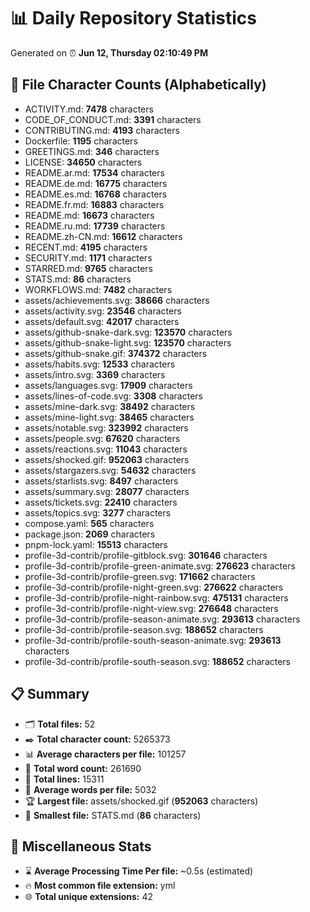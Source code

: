 # 📊 Daily Repository Statistics
Generated on ⏰ **Jun 12, Thursday 02:10:49 PM**

## 📂 File Character Counts (Alphabetically)
- ACTIVITY.md: **7478** characters
- CODE_OF_CONDUCT.md: **3391** characters
- CONTRIBUTING.md: **4193** characters
- Dockerfile: **1195** characters
- GREETINGS.md: **346** characters
- LICENSE: **34650** characters
- README.ar.md: **17534** characters
- README.de.md: **16775** characters
- README.es.md: **16768** characters
- README.fr.md: **16883** characters
- README.md: **16673** characters
- README.ru.md: **17739** characters
- README.zh-CN.md: **16612** characters
- RECENT.md: **4195** characters
- SECURITY.md: **1171** characters
- STARRED.md: **9765** characters
- STATS.md: **86** characters
- WORKFLOWS.md: **7482** characters
- assets/achievements.svg: **38666** characters
- assets/activity.svg: **23546** characters
- assets/default.svg: **42017** characters
- assets/github-snake-dark.svg: **123570** characters
- assets/github-snake-light.svg: **123570** characters
- assets/github-snake.gif: **374372** characters
- assets/habits.svg: **12533** characters
- assets/intro.svg: **3369** characters
- assets/languages.svg: **17909** characters
- assets/lines-of-code.svg: **3308** characters
- assets/mine-dark.svg: **38492** characters
- assets/mine-light.svg: **38465** characters
- assets/notable.svg: **323992** characters
- assets/people.svg: **67620** characters
- assets/reactions.svg: **11043** characters
- assets/shocked.gif: **952063** characters
- assets/stargazers.svg: **54632** characters
- assets/starlists.svg: **8497** characters
- assets/summary.svg: **28077** characters
- assets/tickets.svg: **22410** characters
- assets/topics.svg: **3277** characters
- compose.yaml: **565** characters
- package.json: **2069** characters
- pnpm-lock.yaml: **15513** characters
- profile-3d-contrib/profile-gitblock.svg: **301646** characters
- profile-3d-contrib/profile-green-animate.svg: **276623** characters
- profile-3d-contrib/profile-green.svg: **171662** characters
- profile-3d-contrib/profile-night-green.svg: **276622** characters
- profile-3d-contrib/profile-night-rainbow.svg: **475131** characters
- profile-3d-contrib/profile-night-view.svg: **276648** characters
- profile-3d-contrib/profile-season-animate.svg: **293613** characters
- profile-3d-contrib/profile-season.svg: **188652** characters
- profile-3d-contrib/profile-south-season-animate.svg: **293613** characters
- profile-3d-contrib/profile-south-season.svg: **188652** characters

## 📋 Summary
- 🗂️ **Total files:** 52
- ✒️ **Total character count:** 5265373
- 📊 **Average characters per file:** 101257
- 📝 **Total word count:** 261690
- 🧾 **Total lines:** 15311
- 📐 **Average words per file:** 5032
- 🏆 **Largest file:** assets/shocked.gif (**952063** characters)
- 🥉 **Smallest file:** STATS.md (**86** characters)

## 🌟 Miscellaneous Stats
- ⌛ **Average Processing Time Per file:** ~0.5s (estimated)
- 🔥 **Most common file extension:** yml
- 🌐 **Total unique extensions:** 42
